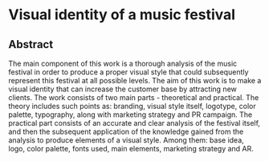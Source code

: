 # Visual identity of a music festival

## Abstract

The main component of this work is a thorough analysis of the music festival in order to produce a proper visual style that could subsequently represent this festival at all possible levels. The aim of this work is to make a visual identity that can increase the customer base by attracting new clients. The work consists of two main parts - theoretical and practical. The theory includes such points as: branding, visual style itself, logotype, color palette, typography, along with marketing strategy and PR campaign. The practical part consists of an accurate and clear analysis of the festival itself, and then the subsequent application of the knowledge gained from the analysis to produce elements of a visual style. Among them: base idea, logo, color palette, fonts used, main elements, marketing strategy and AR.
